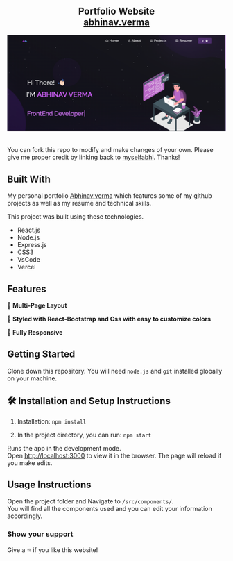 <h2 align="center">
  Portfolio Website <br/>
  <a href="https://abhinavvermaportfolio.vercel.app/" target="_blank">abhinav.verma</a>
</h2>
<div align="center">
  <img alt="Demo" src="./Images/readme-img.png" />
</div>

<br/>

You can fork this repo to modify and make changes of your own. Please give me proper credit by linking back to [myselfabhi](https://github.com/myselfabhi/Portfolio). Thanks!

## Built With

My personal portfolio <a href="https://abhinavvermaportfolio.vercel.app/" target="_blank">Abhinav.verma</a> which features some of my github projects as well as my resume and technical skills.<br/>

This project was built using these technologies.

- React.js
- Node.js
- Express.js
- CSS3
- VsCode
- Vercel

## Features

**📖 Multi-Page Layout**

**🎨 Styled with React-Bootstrap and Css with easy to customize colors**

**📱 Fully Responsive**

## Getting Started

Clone down this repository. You will need `node.js` and `git` installed globally on your machine.

## 🛠 Installation and Setup Instructions

1. Installation: `npm install`

2. In the project directory, you can run: `npm start`

Runs the app in the development mode.\
Open [http://localhost:3000](http://localhost:3000) to view it in the browser.
The page will reload if you make edits.

## Usage Instructions

Open the project folder and Navigate to `/src/components/`. <br/>
You will find all the components used and you can edit your information accordingly.

### Show your support

Give a ⭐ if you like this website!